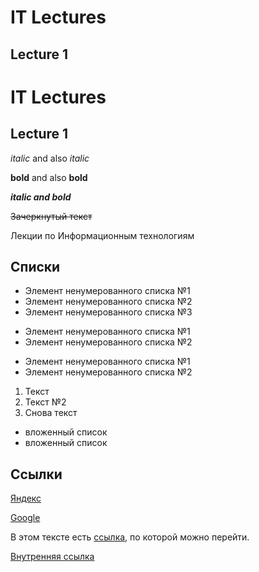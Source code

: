 # IT Lectures
## Lecture 1

IT Lectures
===========
Lecture 1
---------

*italic* and also _italic_

**bold** and also __bold__

**_italic and bold_**

~~Зачеркнутый текст~~

Лекции по Информационным технологиям

## Списки

* Элемент ненумерованного списка №1
* Элемент ненумерованного списка №2
* Элемент ненумерованного списка №3

+ Элемент ненумерованного списка №1
+ Элемент ненумерованного списка №2

- Элемент ненумерованного списка №1
- Элемент ненумерованного списка №2

1. Текст
1. Текст №2
5. Снова текст
  - вложенный список
  - вложенный список
  
## Ссылки

[Яндекс](https://yandex.ru)

[Google][Google's page]

В этом тексте есть [ссылка], по которой можно перейти.

[Внутренняя ссылка](blob/master/Lecture_02.tex)

[Google's page]: https://google.com
[ссылка]: https://ya.ru

